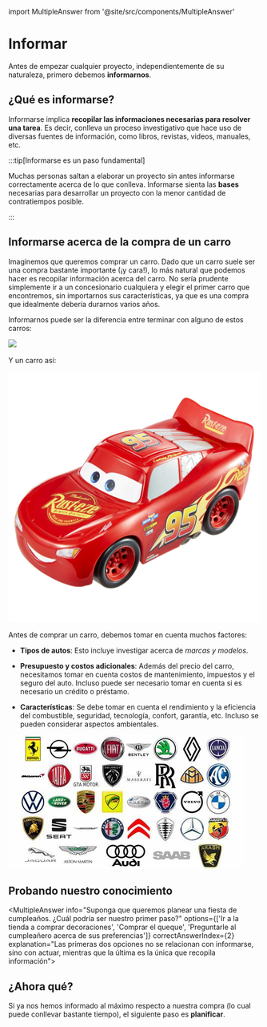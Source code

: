 import MultipleAnswer from '@site/src/components/MultipleAnswer'

# Informar

Antes de empezar cualquier proyecto, independientemente de su naturaleza, primero debemos **informarnos**. 

## ¿Qué es informarse?

Informarse implica **recopilar las informaciones necesarias para resolver una tarea**. Es decir, conlleva un
proceso investigativo que hace uso de diversas fuentes de información, como libros, revistas, videos, manuales, etc.

:::tip[Informarse es un paso fundamental]

Muchas personas saltan a elaborar un proyecto sin antes informarse correctamente acerca de lo que conlleva. Informarse sienta las **bases** necesarias para desarrollar un proyecto con la menor cantidad de contratiempos posible.

:::

## Informarse acerca de la compra de un carro

Imaginemos que queremos comprar un carro. Dado que un carro suele ser una compra bastante importante (¡y cara!), lo 
más natural que podemos hacer es recopilar información acerca del carro. No sería prudente simplemente ir a un concesionario cualquiera y elegir el primer carro que encontremos, sin importarnos sus características, ya que
es una compra que idealmente debería durarnos varios años.

Informarnos puede ser la diferencia entre terminar con alguno de estos carros:

![](/img/futuristic-cars.avif)

Y un carro así:

<img src='/img/mcqueen.jpg' width='640' height='500'  />

Antes de comprar un carro, debemos tomar en cuenta muchos factores:

- **Tipos de autos**: Esto incluye investigar acerca de *marcas y modelos*. <!---Por ejemplo, si tenemos que transportar a muchas personas puede que nos interese un carro familiar, pero dependiendo de nuestras necesidades podría servirnos un carro eléctrico, deportivo, híbrido o de bajo consumo. Asimismo, dependiendo de nuestro presupuesto, podríamos comprar algo barato, como un Subaru, o algo muy caro, como un BMW.-->

- **Presupuesto y costos adicionales**: Además del precio del carro, necesitamos tomar en cuenta costos de mantenimiento, impuestos y el seguro del auto. Incluso puede ser necesario tomar en cuenta si es necesario un crédito o préstamo.

- **Características**: Se debe tomar en cuenta el rendimiento y la eficiencia del combustible, seguridad, tecnología, confort, garantía, etc. Incluso se pueden considerar aspectos ambientales.

<img src='/img/car brands.jpg' />

<!---## ¿Cómo obtenemos esta información?

¿Cómo obtenemos esta información? En el caso de los carros, existen varias maneras. Podemos investigar en internet, revisando los sitios promocionales de los modelos que nos interesan, o incluso ver videos y reseñas de otras personas. También podemos consultar con personas confiables que tengan más experiencia con los carros.-->

<!---Una vez hemos investigado acerca de los tipos de carros, sus características y considerado nuestro presupuesto, lo siguiente sería preguntarnos acerca del proceso de comprar el carro. Probablemente nos daremos cuenta que no es tan simple como llegar a la tienda y hacer esto:

<img src='/img/buy-car.jpg' />

Primero tenemos que llegar a un concesionario, hablar con un vendedor, hacer una prueba de manejo (si es permitido), negociar precios (o talvez condiciones como un mantenimiento más barato), leer y firmar un contrato que incluye informacion como tasas de interés, plazos de pago, garantías... Incluso, si es un carro usado, sería preferible también llevarlo a un mecánico a inspeccionarlo antes de firmar un contrato, ya que pueden presentar defectos.

Luego de hacer un pago inicial, debamos registrar el carro a nuestro nombre en el Registro de Propiedad, así como también adquirir un seguro, que también implica otros procesos adicionales. Por último, debemos recibir el carro y asegurarnos de que todo esté en orden. 

Si hubieramos llegado al concesionario sin habernos informado, habríamos ralentizado el proyecto significativamente (por ejemplo, devolviéndonos a la casa con la cara llena de vergüenza después de que nos preguntaran acerca de los "caballos de fuerza" sin saber que significa).

<img src='/img/horsepower.webp' width='640' height='500'/>-->

## Probando nuestro conocimiento

<MultipleAnswer info="Suponga que queremos planear una fiesta de cumpleaños. ¿Cuál podría ser nuestro primer paso?" options={['Ir a la tienda a comprar decoraciones', 'Comprar el queque', 'Preguntarle al cumpleañero acerca de sus preferencias']} correctAnswerIndex={2} explanation="Las primeras dos opciones no se relacionan con informarse, sino con actuar, mientras que la última es la única que recopila información"></MultipleAnswer>

## ¿Ahora qué?

Si ya nos hemos informado al máximo respecto a nuestra compra (lo cual puede conllevar bastante tiempo), el siguiente paso es **planificar**.